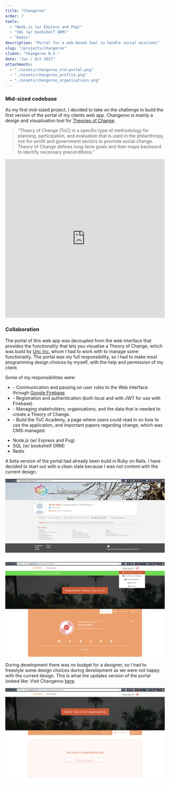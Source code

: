 ```yaml
---
title: "Changeroo"
order: 7
tools:
  - "Node.js (w/ Express and Pug)"
  - "SQL (w/ bookshelf ORM)"
  - "Redis"
description: "Portal for a web-based tool to handle social missions"
slug: "/projects/changeroo"
client: "Changeroo B.V."
date: "Jun / Oct 2017"
attachments:
  - "./assets/changeroo_old-portal.png"
  - "./assets/changeroo_profile.png"
  - "./assets/changeroo_organisations.png"
---
```


<div class="project--changeroo content__wrapper">
<div class="content__left">

### Mid-sized codebase

As my first mid-sized project, I decided to take on the challenge to build the first version of the portal of my clients web app. Changeroo is mainly a design and visualisation tool for <a target="_blank" href="https://en.wikipedia.org/wiki/Theory_of_change">Theories of Change</a>.

</div>

<div class="content__right align-right">

> "Theory of Change (ToC) is a specific type of methodology for planning, participation, and evaluation that is used in the philanthropy, not-for-profit and government sectors to promote social change. Theory of Change defines long-term goals and then maps backward to identify necessary preconditions."

</div>
</div>

<div class='embed-container'><iframe src="https://player.vimeo.com/video/229111344" width="100%" height="500" frameborder="0" webkitallowfullscreen mozallowfullscreen allowfullscreen></iframe></div>

<div class="project--changeroo content__wrapper">
<div class="content__left">

### Collaboration

The portal of this web app was decoupled from the web interface that provides the functionality that lets you visualise a Theory of Change, which was build by <a href="https://www.uncinc.nl/en/" target="_blank">Unc Inc</a>, whom I had to work with to manage some functionality.
The portal was my full responsibility, so I had to make most programming design choices by myself, with the help and permission of my client.

</div>
<div class="content__right">

Some of my responsibilities were:

- \- Communication and passing on user roles to the Web Interface through <a href="https://firebase.google.com/">Google Firebase</a>.
- \- Registration and authentication (both local and with JWT for use with Firebase).
- \- Managing stakeholders, organisations, and the data that is needed to create a Theory of Change.
- \- Build the ToC Academy, a page where users could read in on how to use the application, and important papers regarding change, which was CMS-managed.

</div>
</div>

<div class="tools">

- Node.js (w/ Express and Pug)
- SQL (w/ bookshelf ORM)
- Redis

</div>

<div class="project--changeroo content__wrapper">
<div class="content__right">

A beta version of the portal had already been build in Ruby on Rails. I have decided to start out with a clean slate because I was not content with the current design.

</div>
<div class="content__left">

<img src="./assets/changeroo_old-portal.png" />

</div>
</div>

<div class="project--changeroo content__wrapper">
<div class="content__left">

<img src="./assets/changeroo_profile.png" />

</div>

<div class="content__right">

During development there was no budget for a designer, so I had to freestyle some design choices during development as we were not happy with the current design. This is what the updates version of the portal looked like:
Visit Changeroo <a href="https://changeroo.com">here</a>.

</div>
</div>

<img src="./assets/changeroo_organisations.png" />
